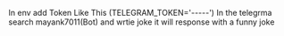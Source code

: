 In env add Token Like This (TELEGRAM_TOKEN='-----')
In the telegrma search mayank7011(Bot) and wrtie joke it will response with a funny joke
